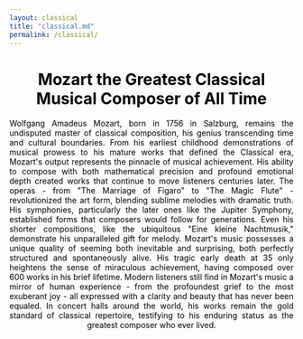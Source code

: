 ```yaml
---
layout: classical
title: "classical.md"
permalink: /classical/
---
```


<div style="max-width: 780px; margin: 0 auto; color: black;">
  <h1 style="text-align: center;">Mozart the Greatest Classical Musical Composer of All Time</h1>
  <p style="text-align: justify; text-align-last: center;">
    Wolfgang Amadeus Mozart, born in 1756 in Salzburg, remains the undisputed master of classical composition, his genius transcending time and cultural boundaries. From his earliest childhood demonstrations of musical prowess to his mature works that defined the Classical era, Mozart's output represents the pinnacle of musical achievement. His ability to compose with both mathematical precision and profound emotional depth created works that continue to move listeners centuries later. The operas - from "The Marriage of Figaro" to "The Magic Flute" - revolutionized the art form, blending sublime melodies with dramatic truth. His symphonies, particularly the later ones like the Jupiter Symphony, established forms that composers would follow for generations. Even his shorter compositions, like the ubiquitous "Eine kleine Nachtmusik," demonstrate his unparalleled gift for melody. Mozart's music possesses a unique quality of seeming both inevitable and surprising, both perfectly structured and spontaneously alive. His tragic early death at 35 only heightens the sense of miraculous achievement, having composed over 600 works in his brief lifetime. Modern listeners still find in Mozart's music a mirror of human experience - from the profoundest grief to the most exuberant joy - all expressed with a clarity and beauty that has never been equaled. In concert halls around the world, his works remain the gold standard of classical repertoire, testifying to his enduring status as the greatest composer who ever lived.
  </p>
</div>